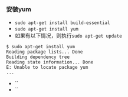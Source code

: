 
### 安装yum
- `sudo apt-get install build-essential`
- `sudo apt-get install yum`
- 如果有以下情况，则执行`sudo apt-get update`
```
$ sudo apt-get install yum
Reading package lists... Done
Building dependency tree       
Reading state information... Done
E: Unable to locate package yum
...
```
- ``
- ``